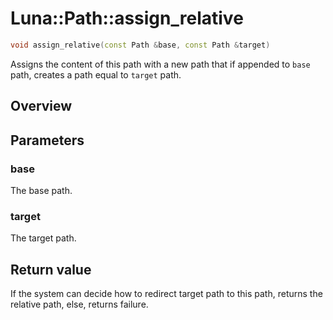 # Luna::Path::assign_relative

```c++
void assign_relative(const Path &base, const Path &target)
```

Assigns the content of this path with a new path that if appended to `base` path, creates a path equal to `target` path. 

## Overview


## Parameters
### base
The base path. 

### target
The target path. 

## Return value
If the system can decide how to redirect target path to this path, returns the relative path, else, returns failure. 

